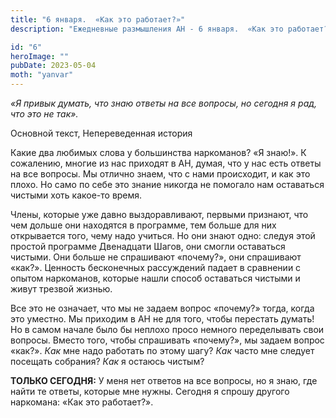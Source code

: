 ```yaml
---
title: "6 января.  «Как это работает?»"
description: "Ежедневные размышления АН - 6 января.  «Как это работает?»"

id: "6"
heroImage: ""
pubDate: 2023-05-04
moth: "yanvar"
---
```


_«Я привык думать, что знаю ответы на все вопросы, но сегодня я рад, что это
не так»._

Основной текст, Непереведенная история

Какие два любимых слова у большинства наркоманов? «Я знаю!». К сожалению,
многие из нас приходят в АН, думая, что у нас есть ответы на все вопросы. Мы
отлично знаем, что с нами происходит, и как это плохо. Но само по себе это
знание никогда не помогало нам оставаться чистыми хоть какое-то время.

Члены, которые уже давно выздоравливают, первыми признают, что чем дольше они
находятся в программе, тем больше для них открывается того, чему надо учиться.
Но они знают одно: следуя этой простой программе Двенадцати Шагов, они смогли
оставаться чистыми. Они больше не спрашивают «почему?», они спрашивают «как?».
Ценность бесконечных рассуждений падает в сравнении с опытом наркоманов,
которые нашли способ оставаться чистыми и живут трезвой жизнью.

Все это не означает, что мы не задаем вопрос «почему?» тогда, когда это
уместно. Мы приходим в АН не для того, чтобы перестать думать! Но в самом
начале было бы неплохо просо немного переделывать свои вопросы. Вместо того,
чтобы спрашивать «почему?», мы задаем вопрос «как?». _Как_ мне надо работать
по этому шагу? _Как_ часто мне следует посещать собрания? _Как_ я остаюсь
чистым?

**ТОЛЬКО СЕГОДНЯ:** У меня нет ответов на все вопросы, но я знаю, где найти те
ответы, которые мне нужны. Сегодня я спрошу другого наркомана: «Как это
работает?».
